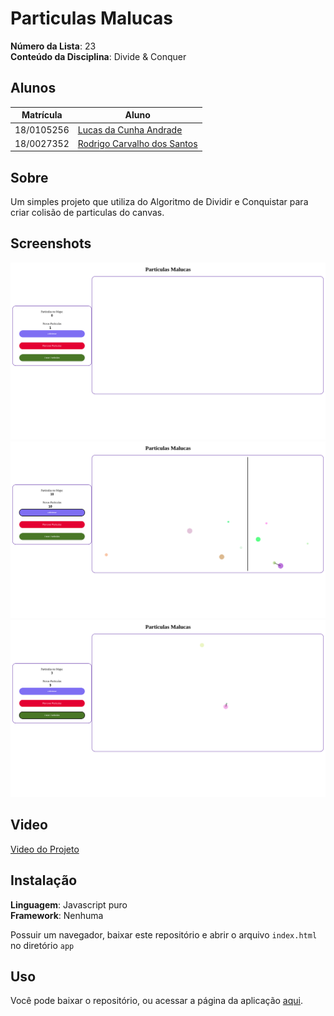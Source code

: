 # Particulas Malucas

**Número da Lista**: 23<br>
**Conteúdo da Disciplina**: Divide & Conquer <br>

## Alunos
|Matrícula | Aluno |
| -- | -- |
| 18/0105256  |  [Lucas da Cunha Andrade](https://github.com/nYCSTs) |
| 18/0027352  |  [Rodrigo Carvalho dos Santos](https://github.com/Rocsantos) |

## Sobre
Um simples projeto que utiliza do Algoritmo de Dividir e Conquistar para criar colisão de particulas do canvas.

## Screenshots

![](assets/print1.png)
![](assets/print2.png)
![](assets/print3.png)

## Video

[Video do Projeto](assets/video.mp4)

## Instalação
**Linguagem**: Javascript puro<br>
**Framework**: Nenhuma<br>

Possuir um navegador, baixar este repositório e abrir o arquivo `index.html` no diretório `app`

## Uso
Você pode baixar o repositório, ou acessar a página da aplicação [aqui](https://projeto-de-algoritmos.github.io/DC_Dupla23_MinDist/app/).
